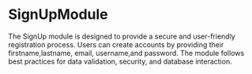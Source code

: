 # SignUpModule
The SignUp module is designed to provide a secure and user-friendly registration process.  Users can create accounts by providing their firstname,lastname, email, username,and password.  The module follows best practices for data validation, security, and database interaction.
